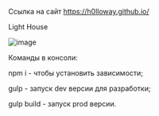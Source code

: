 Ссылка на сайт
https://h0lloway.github.io/

Light House

![image](https://user-images.githubusercontent.com/65232972/157125949-a496456b-5e2c-4e65-82f6-2d9ff62040ab.png)

Команды в консоли:

npm i - чтобы установить зависимости;

gulp - запуск dev версии для разработки;

gulp build - запуск prod версии.
